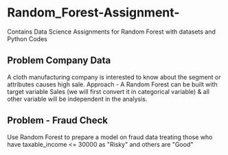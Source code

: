 # Random_Forest-Assignment-
Contains Data Science Assignments for Random Forest with datasets and Python Codes

## Problem Company Data
A cloth manufacturing company is interested to know about the segment or attributes causes high sale. 
Approach - A Random Forest can be built with target variable Sales (we will first convert it in categorical variable) & all other variable will be independent in the analysis.

## Problem - Fraud Check
Use Random Forest to prepare a model on fraud data 
treating those who have taxable_income <= 30000 as "Risky" and others are "Good"
